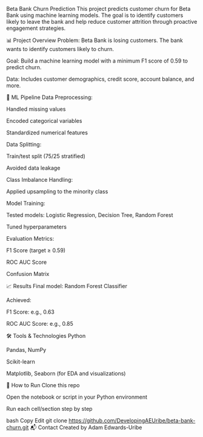 Beta Bank Churn Prediction
This project predicts customer churn for Beta Bank using machine learning models. The goal is to identify customers likely to leave the bank and help reduce customer attrition through proactive engagement strategies.

📊 Project Overview
Problem: Beta Bank is losing customers. The bank wants to identify customers likely to churn.

Goal: Build a machine learning model with a minimum F1 score of 0.59 to predict churn.

Data: Includes customer demographics, credit score, account balance, and more.

🧠 ML Pipeline
Data Preprocessing:

Handled missing values

Encoded categorical variables

Standardized numerical features

Data Splitting:

Train/test split (75/25 stratified)

Avoided data leakage

Class Imbalance Handling:

Applied upsampling to the minority class

Model Training:

Tested models: Logistic Regression, Decision Tree, Random Forest

Tuned hyperparameters

Evaluation Metrics:

F1 Score (target ≥ 0.59)

ROC AUC Score

Confusion Matrix

📈 Results
Final model: Random Forest Classifier

Achieved:

F1 Score: e.g., 0.63

ROC AUC Score: e.g., 0.85

🛠️ Tools & Technologies
Python

Pandas, NumPy

Scikit-learn

Matplotlib, Seaborn (for EDA and visualizations)

🚀 How to Run
Clone this repo

Open the notebook or script in your Python environment

Run each cell/section step by step

bash
Copy
Edit
git clone https://github.com/DevelopingAEUribe/beta-bank-churn.git
📬 Contact
Created by Adam Edwards-Uribe
